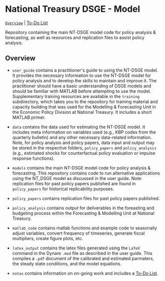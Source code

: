 # National Treasury DSGE - Model

[`Overview`](#overview) | [To-Do List](https://github.com/hollander03/NationalTreasuryDSGE/tree/main/ntdsge/7.notes)

Repository containing the main NT-DSGE model code for policy analysis & forecasting, as well as resources and replication files to assist policy analysis.

## Overview

- `user_guide` contains a practitioner's guide to using the NT-DSGE model. It provides the necessary information to use the NT-DSGE model for policy analysis and to develop the skills to maintain and improve it. The practitioner should have a basic understanding of DSGE models and should be familiar with MATLAB before attempting to use the model. Supplementary training resources are available in the `training` subdirectory, which takes you to the repository for training material and capacity building that was used for the Modelling & Forecasting Unit in the Economic Policy Division at National Treasury. It includes a short MATLAB primer.

- `data` contains the data used for estimating the NT-DSGE model. It includes meta information on variables used (e.g., KBP codes from the quarterly bulletin) and any other necessary data-related information. Note, for policy analysis and policy papers, data input and output may be stored in the respective folders, `policy_papers` and `policy_analysis` (e.g., estimated shocks for counterfactual policy evaluation or impulse response functions).

- `models` contains the main NT-DSGE model code for policy analysis & forecasting. This repository contains code to run alternative applications using the NT_DSGE model as discussed in the user guide. Note: replication files for past policy papers published are found in `policy_papers` for historical replicability purposes. 

- `policy_papers` contains replication files for past policy papers published.

- `policy_analysis` contains output for deliverables in the foreasting and budgeting process within the Forecasting & Modelling Unit at National Treasury.

- `matlab_code` contains matlab functions and example code to seasonally adjust variables, convert frequency of timeseries, generate fiscal multipliers, create figure plots, etc.

- `latex_output` contains the latex files generated using the ``LaTeX`` command in the Dynare ``.mod`` file as described in the user guide. This compiles a ``.pdf`` document of the calibrated and estimated parmaters, the steady state conditions, and the model equations.

- `notes` contains information on on-going work and includes a [To-Do List](https://github.com/hollander03/NationalTreasuryDSGE/tree/main/ntdsge/7.notes).
